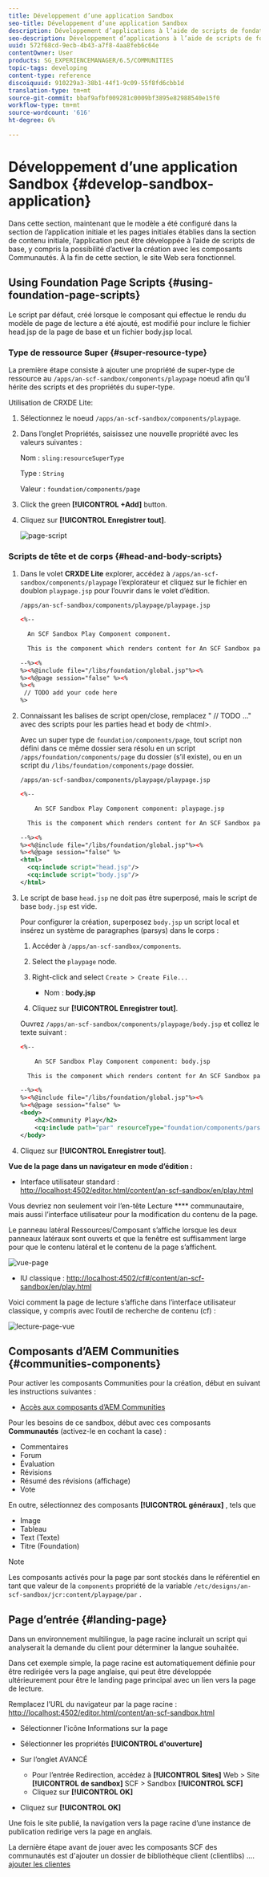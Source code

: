 ```yaml
---
title: Développement d’une application Sandbox
seo-title: Développement d’une application Sandbox
description: Développement d’applications à l’aide de scripts de fondation
seo-description: Développement d’applications à l’aide de scripts de fondation
uuid: 572f68cd-9ecb-4b43-a7f8-4aa8feb6c64e
contentOwner: User
products: SG_EXPERIENCEMANAGER/6.5/COMMUNITIES
topic-tags: developing
content-type: reference
discoiquuid: 910229a3-38b1-44f1-9c09-55f8fd6cbb1d
translation-type: tm+mt
source-git-commit: bbaf9afbf009281c0009bf3895e82988540e15f0
workflow-type: tm+mt
source-wordcount: '616'
ht-degree: 6%

---
```



# Développement d’une application Sandbox  {#develop-sandbox-application}

Dans cette section, maintenant que le modèle a été configuré dans la section de l’application [](initial-app.md) initiale et les pages initiales établies dans la section de contenu [](initial-content.md) initiale, l’application peut être développée à l’aide de scripts de base, y compris la possibilité d’activer la création avec les composants Communautés. À la fin de cette section, le site Web sera fonctionnel.

## Using Foundation Page Scripts {#using-foundation-page-scripts}

Le script par défaut, créé lorsque le composant qui effectue le rendu du modèle de page de lecture a été ajouté, est modifié pour inclure le fichier head.jsp de la page de base et un fichier body.jsp local.

### Type de ressource Super {#super-resource-type}

La première étape consiste à ajouter une propriété de super-type de ressource au `/apps/an-scf-sandbox/components/playpage` noeud afin qu’il hérite des scripts et des propriétés du super-type.

Utilisation de CRXDE Lite:

1. Sélectionnez le noeud `/apps/an-scf-sandbox/components/playpage`.
1. Dans l’onglet Propriétés, saisissez une nouvelle propriété avec les valeurs suivantes :

   Nom : `sling:resourceSuperType`

   Type : `String`

   Valeur : `foundation/components/page`

1. Click the green **[!UICONTROL +Add]** button.
1. Cliquez sur **[!UICONTROL Enregistrer tout]**.

   ![page-script](assets/page-script.png)

### Scripts de tête et de corps {#head-and-body-scripts}

1. Dans le volet **CRXDE Lite** explorer, accédez à `/apps/an-scf-sandbox/components/playpage` l’explorateur et cliquez sur le fichier en doublon `playpage.jsp` pour l’ouvrir dans le volet d’édition.

   `/apps/an-scf-sandbox/components/playpage/playpage.jsp`

   ```xml
   <%--
   
     An SCF Sandbox Play Component component.
   
     This is the component which renders content for An SCF Sandbox page.
   
   --%><%
   %><%@include file="/libs/foundation/global.jsp"%><%
   %><%@page session="false" %><%
   %><%
    // TODO add your code here
   %>
   ```

1. Connaissant les balises de script open/close, remplacez &quot; // TODO ...&quot; avec des scripts pour les parties head et body de &lt;html>.

   Avec un super type de `foundation/components/page`, tout script non défini dans ce même dossier sera résolu en un script `/apps/foundation/components/page` du dossier (s’il existe), ou en un script du `/libs/foundation/components/page` dossier.

   `/apps/an-scf-sandbox/components/playpage/playpage.jsp`

   ```xml
   <%--
   
       An SCF Sandbox Play Component component: playpage.jsp
   
     This is the component which renders content for An SCF Sandbox page.
   
   --%><%
   %><%@include file="/libs/foundation/global.jsp"%><%
   %><%@page session="false" %>
   <html>
     <cq:include script="head.jsp"/>
     <cq:include script="body.jsp"/>
   </html>
   ```

1. Le script de base `head.jsp` ne doit pas être superposé, mais le script de base `body.jsp` est vide.

   Pour configurer la création, superposez `body.jsp` un script local et insérez un système de paragraphes (parsys) dans le corps :

   1. Accéder à `/apps/an-scf-sandbox/components`.
   1. Select the `playpage` node.
   1. Right-click and select `Create > Create File...`

      * Nom : **body.jsp**
   1. Cliquez sur **[!UICONTROL Enregistrer tout]**.

   Ouvrez `/apps/an-scf-sandbox/components/playpage/body.jsp` et collez le texte suivant :

   ```xml
   <%--
   
       An SCF Sandbox Play Component component: body.jsp
   
     This is the component which renders content for An SCF Sandbox page.
   
   --%><%
   %><%@include file="/libs/foundation/global.jsp"%><%
   %><%@page session="false" %>
   <body>
       <h2>Community Play</h2>
       <cq:include path="par" resourceType="foundation/components/parsys" />
   </body>
   ```

1. Cliquez sur **[!UICONTROL Enregistrer tout]**.

**Vue de la page dans un navigateur en mode d’édition :**

* Interface utilisateur standard : [http://localhost:4502/editor.html/content/an-scf-sandbox/en/play.html](http://localhost:4502/editor.html/content/an-scf-sandbox/en/play.md)

Vous devriez non seulement voir l’en-tête Lecture **** communautaire, mais aussi l’interface utilisateur pour la modification du contenu de la page.

Le panneau latéral Ressources/Composant s’affiche lorsque les deux panneaux latéraux sont ouverts et que la fenêtre est suffisamment large pour que le contenu latéral et le contenu de la page s’affichent.

![vue-page](assets/view-page.png)

* IU classique : [http://localhost:4502/cf#/content/an-scf-sandbox/en/play.html](http://localhost:4502/cf#/content/an-scf-sandbox/en/play.html)

Voici comment la page de lecture s’affiche dans l’interface utilisateur classique, y compris avec l’outil de recherche de contenu (cf) :

![lecture-page-vue](assets/play-page-view.png)

## Composants d’AEM Communities {#communities-components}

Pour activer les composants Communities pour la création, début en suivant les instructions suivantes :

* [Accès aux composants d’AEM Communities](basics.md#accessing-communities-components)

Pour les besoins de ce sandbox, début avec ces composants **Communautés** (activez-le en cochant la case) :

* Commentaires
* Forum
* Évaluation
* Révisions
* Résumé des révisions (affichage)
* Vote

En outre, sélectionnez des composants **[!UICONTROL généraux]** , tels que

* Image
* Tableau
* Text (Texte)
* Titre (Foundation)

>[!NOTE]
>
>Les composants activés pour la page par sont stockés dans le référentiel en tant que valeur de la `components` propriété de la variable
>`/etc/designs/an-scf-sandbox/jcr:content/playpage/par` .


## Page d’entrée {#landing-page}

Dans un environnement multilingue, la page racine inclurait un script qui analyserait la demande du client pour déterminer la langue souhaitée.

Dans cet exemple simple, la page racine est automatiquement définie pour être redirigée vers la page anglaise, qui peut être développée ultérieurement pour être le landing page principal avec un lien vers la page de lecture.

Remplacez l’URL du navigateur par la page racine : [http://localhost:4502/editor.html/content/an-scf-sandbox.html](https://locahost:4502/editor.html/content/an-scf-sandbox.html)

* Sélectionner l&#39;icône Informations sur la page
* Sélectionner les propriétés **[!UICONTROL d&#39;ouverture]**
* Sur l’onglet AVANCÉ

   * Pour l’entrée Redirection, accédez à **[!UICONTROL Sites]** Web > Site **[!UICONTROL de sandbox]** SCF > Sandbox **[!UICONTROL SCF]**
   * Cliquez sur **[!UICONTROL OK]**

* Cliquez sur **[!UICONTROL OK]**

Une fois le site publié, la navigation vers la page racine d’une instance de publication redirige vers la page en anglais.

La dernière étape avant de jouer avec les composants SCF des communautés est d&#39;ajouter un dossier de bibliothèque client (clientlibs) .... [ajouter les clientes](add-clientlibs.md)